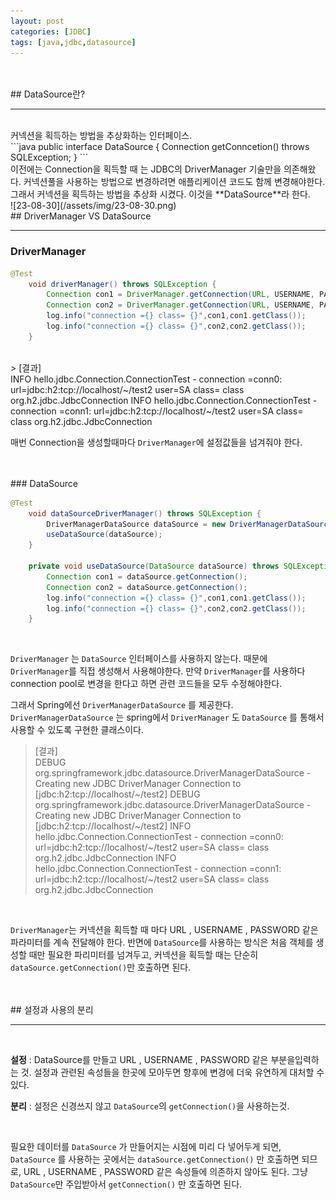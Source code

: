 ```yaml
--- 
layout: post 
categories: [JDBC]
tags: [java,jdbc,datasource]
---
```


<br>
<br>
## DataSource란?

---
<br>
커넥션을 획득하는 방법을 추상화하는 인터페이스.
<br>
```java
public interface DataSource {
	Connection getConncetion() throws SQLException;
}
```
<br>
이전에는 Connection을 획득할 때 는 JDBC의 DriverManager 기술만을 의존해왔다.
커넥션풀을 사용하는 방법으로 변경하려면 애플리케이션 코드도 함께 변경해야한다.
그래서 커넥션을 획득하는 방법을 추상화 시켰다. 이것을 **DataSource**라 한다.

<br>
![23-08-30](/assets/img/23-08-30.png)
<br>
## DriverManager VS DataSource

---

### DriverManager

```java
@Test
    void driverManager() throws SQLException {
        Connection con1 = DriverManager.getConnection(URL, USERNAME, PASSWORD);
        Connection con2 = DriverManager.getConnection(URL, USERNAME, PASSWORD);
        log.info("connection ={} class= {}",con1,con1.getClass());
        log.info("connection ={} class= {}",con2,con2.getClass());
    }
```
<br>
> [결과]<br>
INFO hello.jdbc.Connection.ConnectionTest - connection =conn0: url=jdbc:h2:tcp://localhost/~/test2 user=SA class= class org.h2.jdbc.JdbcConnection
INFO hello.jdbc.Connection.ConnectionTest - connection =conn1: url=jdbc:h2:tcp://localhost/~/test2 user=SA class= class org.h2.jdbc.JdbcConnection

<br>

매번 Connection을 생성할때마다 `DriverManager`에 설정값들을 넘겨줘야 한다.

<br>
<br>
### DataSource

```java
@Test
    void dataSourceDriverManager() throws SQLException {
        DriverManagerDataSource dataSource = new DriverManagerDataSource(URL, USERNAME, PASSWORD);
        useDataSource(dataSource);
    }

    private void useDataSource(DataSource dataSource) throws SQLException {
        Connection con1 = dataSource.getConnection();
        Connection con2 = dataSource.getConnection();
        log.info("connection ={} class= {}",con1,con1.getClass());
        log.info("connection ={} class= {}",con2,con2.getClass());
    }
```
<br>

`DriverManager` 는 `DataSource` 인터페이스를 사용하지 않는다. 때문에 `DriverManager`를 직접 생성해서 사용해야한다.
만약 `DriverManager`를 사용하다 connection pool로 변경을 한다고 하면 관련 코드들을 모두 수정해야한다.

그래서 Spring에선 `DriverManagerDataSource` 를 제공한다.
`DriverManagerDataSource` 는 spring에서 `DriverManager` 도 `DataSource` 를 통해서 사용할 수 있도록 구현한 클래스이다.
<br>
> [결과] <br>
DEBUG org.springframework.jdbc.datasource.DriverManagerDataSource - Creating new JDBC DriverManager Connection to [jdbc:h2:tcp://localhost/~/test2]
DEBUG org.springframework.jdbc.datasource.DriverManagerDataSource - Creating new JDBC DriverManager Connection to [jdbc:h2:tcp://localhost/~/test2]
INFO hello.jdbc.Connection.ConnectionTest - connection =conn0: url=jdbc:h2:tcp://localhost/~/test2 user=SA class= class org.h2.jdbc.JdbcConnection
INFO hello.jdbc.Connection.ConnectionTest - connection =conn1: url=jdbc:h2:tcp://localhost/~/test2 user=SA class= class org.h2.jdbc.JdbcConnection



<br>

`DriverManager`는 커넥션을 획득할 때 마다 URL , USERNAME , PASSWORD 같은 파라미터를 계속 전달해야 한다. 
반면에 `DataSource`를 사용하는 방식은 처음 객체를 생성할 때만 필요한 파리미터를 넘겨두고, 커넥션을 획득할 때는 단순히 `dataSource.getConnection()`만 호출하면 된다.

<br>
<br>
## 설정과 사용의 분리

---

<br>

**설정** : DataSource를 만들고  URL , USERNAME , PASSWORD 같은 부분을입력하는 것.
설정과 관련된 속성들을 한곳에 모아두면 향후에 변경에 더욱 유연하게 대처할 수 있다.

**분리** : 설정은 신경쓰지 않고 `DataSource`의 `getConnection()`을 사용하는것.

<br>

필요한 데이터를 `DataSource` 가 만들어지는 시점에 미리 다 넣어두게 되면, `DataSource` 를 사용하는 곳에서는 `dataSource.getConnection()` 만 호출하면 되므로, URL , USERNAME , PASSWORD 같은 속성들에 의존하지 않아도 된다. 그냥 `DataSource`만 주입받아서 `getConnection()` 만 호출하면 된다.
